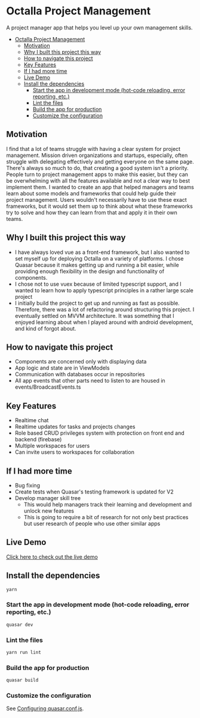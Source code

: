 # Octalla Project Management

A project manager app that helps you level up your own management skills.

- [Octalla Project Management](#octalla-project-management)
  - [Motivation](#motivation)
  - [Why I built this project this way](#why-i-built-this-project-this-way)
  - [How to navigate this project](#how-to-navigate-this-project)
  - [Key Features](#key-features)
  - [If I had more time](#if-i-had-more-time)
  - [Live Demo](#live-demo)
  - [Install the dependencies](#install-the-dependencies)
    - [Start the app in development mode (hot-code reloading, error reporting, etc.)](#start-the-app-in-development-mode-hot-code-reloading-error-reporting-etc)
    - [Lint the files](#lint-the-files)
    - [Build the app for production](#build-the-app-for-production)
    - [Customize the configuration](#customize-the-configuration)

## Motivation
I find that a lot of teams struggle with having a clear system for project management. Mission driven organizations and startups, especially, often struggle with delegating effectively and getting everyone on the same page. There's always so much to do, that creating a good system isn't a priority. People turn to project management apps to make this easier, but they can be overwhelming with all the features available and not a clear way to best implement them. I wanted to create an app that helped managers and teams learn about some models and frameworks that could help guide their project management. Users wouldn't necessarily have to use these exact frameworks, but it would set them up to think about what these frameworks try to solve and how they can learn from that and apply it in their own teams. 

## Why I built this project this way
- I have always loved vue as a front-end framework, but I also wanted to set myself up for deploying Octalla on a variety of platforms. I chose Quasar because it makes getting up and running a bit easier, while providing enough flexibility in the design and functionality of components. 
- I chose not to use vuex because of limited typescript support, and I wanted to learn how to apply typescript principles in a rather large scale project
- I initially build the project to get up and running as fast as possible. Therefore, there was a lot of refactoring around structuring this project. I eventually settled on MVVM architecture. It was something that I enjoyed learning about when I played around with android development, and kind of forgot about. 

## How to navigate this project
- Components are concerned only with displaying data
- App logic and state are in ViewModels
- Communication with databases occur in repositories
- All app events that other parts need to listen to are housed in events/BroadcastEvents.ts

## Key Features
- Realtime chat
- Realtime updates for tasks and projects changes 
- Role based CRUD privileges system with protection on front end and backend (firebase)
- Multiple workspaces for users
- Can invite users to workspaces for collaboration

## If I had more time
- Bug fixing 
- Create tests when Quasar's testing framework is updated for V2
- Develop manager skill tree
  - This would help managers track their learning and development and unlock new features
  - This is going to require a bit of research for not only best practices but user research of people who use other similar apps

## Live Demo
[Click here to check out the live demo](https://octalla.vercel.app/)


## Install the dependencies
```bash
yarn
```

### Start the app in development mode (hot-code reloading, error reporting, etc.)
```bash
quasar dev
```

### Lint the files
```bash
yarn run lint
```

### Build the app for production
```bash
quasar build
```

### Customize the configuration
See [Configuring quasar.conf.js](https://v2.quasar.dev/quasar-cli/quasar-conf-js).
